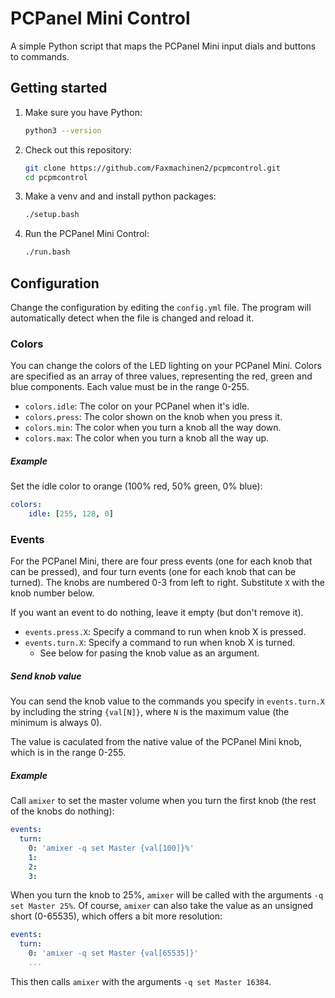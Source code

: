 # PCPanel Mini Control

A simple Python script that maps the PCPanel Mini input dials and buttons to commands.

## Getting started

1. Make sure you have Python:
   ```bash
   python3 --version
   ```
1. Check out this repository:
   ```bash
   git clone https://github.com/Faxmachinen2/pcpmcontrol.git
   cd pcpmcontrol
   ```
1. Make a venv and and install python packages:
   ```bash
   ./setup.bash
   ```
1. Run the PCPanel Mini Control:
   ```bash
   ./run.bash
   ```

## Configuration

Change the configuration by editing the `config.yml` file.
The program will automatically detect when the file is changed and reload it.

### Colors

You can change the colors of the LED lighting on your PCPanel Mini.
Colors are specified as an array of three values, representing the red, green and blue components.
Each value must be in the range 0-255.

* `colors.idle`: The color on your PCPanel when it's idle.
* `colors.press`: The color shown on the knob when you press it.
* `colors.min`: The color when you turn a knob all the way down.
* `colors.max`: The color when you turn a knob all the way up.

##### Example

Set the idle color to orange (100% red, 50% green, 0% blue):

```yaml
colors:
	idle: [255, 128, 0]
```

### Events

For the PCPanel Mini, there are four press events (one for each knob that can be pressed),
and four turn events (one for each knob that can be turned).
The knobs are numbered 0-3 from left to right.
Substitute `X` with the knob number below.

If you want an event to do nothing, leave it empty (but don't remove it).

* `events.press.X`: Specify a command to run when knob X is pressed.
* `events.turn.X`: Specify a command to run when knob X is turned.
  * See below for pasing the knob value as an argument.

##### Send knob value

You can send the knob value to the commands you specify in `events.turn.X` by including the string `{val[N]}`,
where `N` is the maximum value (the minimum is always 0).

The value is caculated from the native value of the PCPanel Mini knob, which is in the range 0-255.

##### Example

Call `amixer` to set the master volume when you turn the first knob (the rest of the knobs do nothing):

```yaml
events:
  turn:
    0: 'amixer -q set Master {val[100]}%'
    1: 
    2: 
    3: 
```

When you turn the knob to 25%, `amixer` will be called with the arguments `-q set Master 25%`.
Of course, `amixer` can also take the value as an unsigned short (0-65535), which offers a bit more resolution:

```yaml
events:
  turn:
    0: 'amixer -q set Master {val[65535]}'
    ...
```

This then calls `amixer` with the arguments `-q set Master 16384`.
